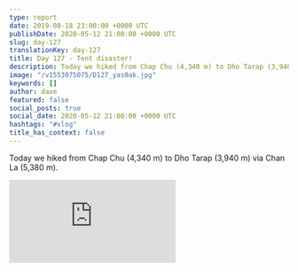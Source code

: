```yaml
---
type: report
date: 2019-08-18 23:00:00 +0000 UTC
publishDate: 2020-05-12 21:00:00 +0000 UTC
slug: day-127
translationKey: day-127
title: Day 127 - Tent disaster!
description: Today we hiked from Chap Chu (4,340 m) to Dho Tarap (3,940 m) via Chan La (5,380 m).
image: "/v1553075075/D127_yas0ak.jpg"
keywords: []
author: dave
featured: false
social_posts: true
social_date: 2020-05-12 21:00:00 +0000 UTC
hashtags: "#vlog"
title_has_context: false
---
```


Today we hiked from Chap Chu (4,340 m) to Dho Tarap (3,940 m) via Chan La (5,380 m).

<iframe class="youtube" src="https://www.youtube.com/embed/tuuxURdQgyo" frameborder="0" allow="accelerometer; autoplay; encrypted-media; gyroscope; picture-in-picture" allowfullscreen></iframe>

